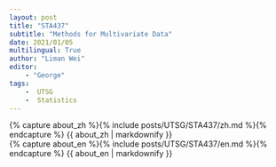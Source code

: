 ```yaml
---
layout: post
title: "STA437"
subtitle: "Methods for Multivariate Data"
date: 2021/01/05
multilingual: True
author: "Liman Wei"
editor: 
    - "George"
tags:
    -  UTSG    
    -  Statistics
---
```

<!-- Chinese Version -->
<div class="zh post-container">
    {% capture about_zh %}{% include posts/UTSG/STA437/zh.md %}{% endcapture %}
    {{ about_zh | markdownify }}
</div>

<!-- English Version -->
<div class="en post-container">
    {% capture about_en %}{% include posts/UTSG/STA437/en.md %}{% endcapture %}
    {{ about_en | markdownify }}
</div>